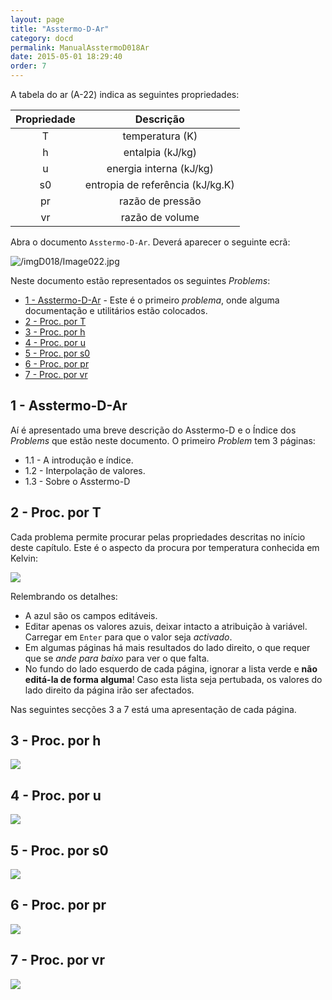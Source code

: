 ```yaml
---
layout: page
title: "Asstermo-D-Ar"
category: docd
permalink: ManualAsstermoD018Ar
date: 2015-05-01 18:29:40
order: 7
---
```


A tabela do ar (A-22) indica as seguintes propriedades:

Propriedade | Descrição
:---:|:---:
T | temperatura (K) 
h | entalpia (kJ/kg)
u | energia interna (kJ/kg)
s0 | entropia de referência (kJ/kg.K)
pr | razão de pressão
vr | razão de volume


Abra o documento `Asstermo-D-Ar`. Deverá aparecer o seguinte ecrã:

![/imgD018/Image022.jpg](/imgD018/Image022.jpg)

Neste documento estão representados os seguintes _Problems_:

* [1 - Asstermo-D-Ar](#1---asstermo-d-ar) - Este é o primeiro _problema_, onde alguma documentação e utilitários estão colocados.
* [2 - Proc. por T](#2---proc.-por-t)
* [3 - Proc. por h](#3---proc.-por-h)
* [4 - Proc. por u](#4---proc.-por-u)
* [5 - Proc. por s0](#5---proc.-por-s0)
* [6 - Proc. por pr](#6---proc.-por-pr)
* [7 - Proc. por vr](#7---proc.-por-vr)


## 1 - Asstermo-D-Ar
Aí é apresentado uma breve descrição do Asstermo-D e o Índice dos <i>Problems</i> que estão neste documento. O primeiro <i>Problem</i> tem 3 páginas:

* 1.1 - A introdução e índice.
* 1.2 - Interpolação de valores.
* 1.3 - Sobre o Asstermo-D


## 2 - Proc. por T
Cada problema permite procurar pelas propriedades descritas no início deste capítulo. Este é o aspecto da procura por temperatura conhecida em Kelvin:

<img src='/imgD018/Image025.jpg' />

Relembrando os detalhes:

* A azul são os campos editáveis.
* Editar apenas os valores azuis, deixar intacto a atribuição à variável. Carregar em <code>Enter</code> para que o valor seja <i>activado</i>.
* Em algumas páginas há mais resultados do lado direito, o que requer que se <i>ande para baixo</i> para ver o que falta.
* No fundo do lado esquerdo de cada página, ignorar a lista verde e <b>não editá-la de forma alguma</b>! Caso esta lista seja pertubada, os valores do lado direito da página irão ser afectados.


Nas seguintes secções 3 a 7 está uma apresentação de cada página.

## 3 - Proc. por h

<img src='/imgD018/Image026.jpg' />

## 4 - Proc. por u

<img src='/imgD018/Image027.jpg' />

## 5 - Proc. por s0

<img src='/imgD018/Image028.jpg' />

## 6 - Proc. por pr

<img src='/imgD018/Image029.jpg' />

## 7 - Proc. por vr

<img src='/imgD018/Image030.jpg' />

